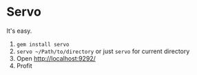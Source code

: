 Servo
=

It's easy.

1. `gem install servo`
2. `servo ~/Path/to/directory` or just `servo` for current directory
3. Open [http://localhost:9292/](http://localhost:9292/)
4. Profit
